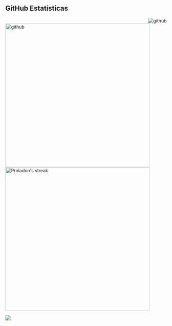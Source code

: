 ## **GitHub Estatísticas**
<img  align="right" alt="github" src="https://github-readme-stats.vercel.app/api/top-langs/?username=celine-yun&hide=html&layout=compact&theme=radical"/>
<img  width="450" alt="github" src="https://github-readme-stats.vercel.app/api?username=celine-yun&show_icons=true&theme=radical"/>
<img  width="450" title="🔥 Get streak stats for your profile at git.io/streak-stats" alt="Proladon's streak" src="https://github-readme-streak-stats.herokuapp.com/?user=celine-yun&theme=radical&hide_border=true&stroke=0000&background=060A0CD0"/>

![](https://github-profile-summary-cards.vercel.app/api/cards/profile-details?username=celine-yun&theme=monokai)
